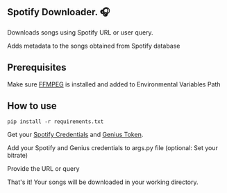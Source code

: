 ## Spotify Downloader. 🎧

Downloads songs using Spotify URL or user query.

Adds metadata to the songs obtained from Spotify database

## Prerequisites
Make sure [FFMPEG](https://ffmpeg.org/download.html) is installed and added to Environmental Variables Path

## How to use
```pip install -r requirements.txt```

Get your [Spotify Credentials](https://developer.spotify.com) and [Genius Token](https://genius.com/developers).

Add your Spotify and Genius credentials to args.py file (optional: Set your bitrate)

Provide the URL or query

That's it! Your songs will be downloaded in your working directory.
